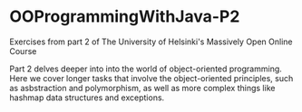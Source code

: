 # OOProgrammingWithJava-P2
Exercises from part 2 of The University of Helsinki's Massively Open Online Course

Part 2 delves deeper into into the world of object-oriented programming. Here we cover longer tasks that involve the object-oriented principles, such as asbstraction and polymorphism, as well as more complex things like hashmap data structures and exceptions.
